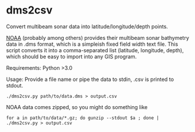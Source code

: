 # dms2csv

Convert multibeam sonar data into latitude/longitude/depth points.

[NOAA](https://maps.ngdc.noaa.gov/viewers/bathymetry/) (probably among others) provides their multibeam
sonar bathymetry data in .dms format, which is a simpleish fixed field width text file. 
This script converts it into a comma-separated list (latitude, longitude, depth), which should be easy to import
into any GIS program.

Requirements: Python >3.0

Usage: Provide a file name or pipe the data to stdin, .csv is printed to stdout.

`./dms2csv.py path/to/data.dms > output.csv`

NOAA data comes zipped, so you might do something like

`for a in path/to/data/*.gz; do gunzip --stdout $a ; done | ./dms2csv.py > output.csv`


